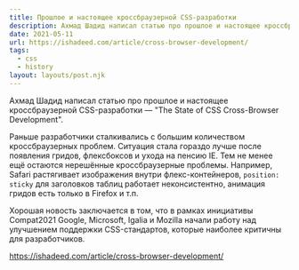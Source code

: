 ```yaml
---
title: Прошлое и настоящее кроссбраузерной CSS-разработки
description: Ахмад Шадид написал статью про прошлое и настоящее кроссбраузерной CSS-разработки
date: 2021-05-11
url: https://ishadeed.com/article/cross-browser-development/
tags:
  - css
  - history
layout: layouts/post.njk
---
```

Ахмад Шадид написал статью про прошлое и настоящее кроссбраузерной CSS-разработки — "The State of CSS Cross-Browser Development".

Раньше разработчики сталкивались с большим количеством кроссбраузерных проблем. Ситуация стала гораздо лучше после появления гридов, флексбоксов и ухода на пенсию IE. Тем не менее ещё остаются нерешённые кроссбраузерные проблемы. Например, Safari растягивает изображения внутри флекс-контейнеров, `position: sticky` для заголовков таблиц работает неконсистентно, анимация гридов есть только в Firefox и т.п.

Хорошая новость заключается в том, что в рамках инициативы Compat2021 Google, Microsoft, Igalia и Mozilla начали работу над улучшением поддержки CSS-стандартов, которые наиболее критичны для разработчиков.

https://ishadeed.com/article/cross-browser-development/
